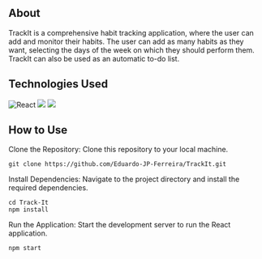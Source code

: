 ## About
TrackIt is a comprehensive habit tracking application, where the user can add and monitor their habits. The user can add as many habits as they want, selecting the days of the week on which they should perform them. TrackIt can also be used as an automatic to-do list.

## Technologies Used

<p>
<img src="https://img.shields.io/badge/React-61DAFB.svg?style=for-the-badge&logo=React&logoColor=black" alt='React'/>
<img src="https://img.shields.io/badge/styledcomponents-DB7093.svg?style=for-the-badge&logo=styled-components&logoColor=white"/>
<img src="https://img.shields.io/badge/Axios-5A29E4.svg?style=for-the-badge&logo=Axios&logoColor=white"/>
</p>

## How to Use

Clone the Repository: Clone this repository to your local machine.
```
git clone https://github.com/Eduardo-JP-Ferreira/TrackIt.git
```

Install Dependencies: Navigate to the project directory and install the required dependencies.

```
cd Track-It
npm install
```

Run the Application: Start the development server to run the React application.

```
npm start
```


